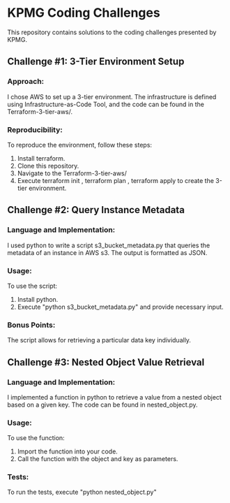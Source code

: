 # KPMG Coding Challenges

This repository contains solutions to the coding challenges presented by KPMG.

## Challenge #1: 3-Tier Environment Setup

### Approach:
I chose AWS to set up a 3-tier environment. The infrastructure is defined using Infrastructure-as-Code Tool, and the code can be found in the Terraform-3-tier-aws/.

### Reproducibility:
To reproduce the environment, follow these steps:
1. Install terraform.
2. Clone this repository.
3. Navigate to the Terraform-3-tier-aws/
4. Execute terraform init , terraform plan , terraform apply to create the 3-tier environment.

## Challenge #2: Query Instance Metadata

### Language and Implementation:
I used python to write a script s3_bucket_metadata.py that queries the metadata of an instance in AWS s3. The output is formatted as JSON.

### Usage:
To use the script:
1. Install python.
2. Execute "python s3_bucket_metadata.py" and provide necessary input.

### Bonus Points:
The script allows for retrieving a particular data key individually.

## Challenge #3: Nested Object Value Retrieval

### Language and Implementation:
I implemented a function in python to retrieve a value from a nested object based on a given key. The code can be found in nested_object.py.

### Usage:
To use the function:
1. Import the function into your code.
2. Call the function with the object and key as parameters.

### Tests:
To run the tests, execute "python nested_object.py"
